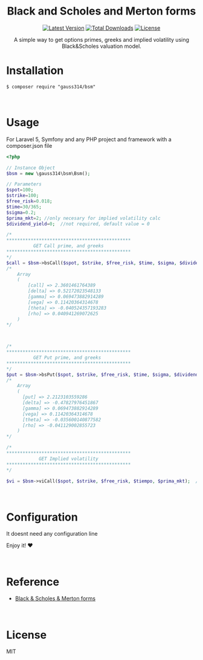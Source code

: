 <h1 align="center"> Black and Scholes and Merton forms</h1>
<p align="center">
<a href="https://packagist.org/packages/gauss314/bsm"><img src="https://poser.pugx.org/gauss314/bsm/v/stable.svg" alt="Latest Version"></a>
<a href="https://packagist.org/packages/overtrue/socialite"><img src="https://poser.pugx.org/gauss314/bsm/downloads" alt="Total Downloads"></a>
<a href="https://packagist.org/packages/overtrue/socialite"><img src="https://poser.pugx.org/overtrue/socialite/license" alt="License"></a>
</p>


<p align="center">A simple way to get options primes, greeks and implied volatility using Black&Scholes valuation model.</p>

# Installation

```shell
$ composer require "gauss314/bsm"
```
<br>

# Usage

For Laravel 5, Symfony and any PHP project and framework with a composer.json file


```php
<?php

// Instance Object
$bsm = new \gauss314\bsm\Bsm();

// Parameters
$spot=100;
$strike=100;
$free_risk=0.018;
$time=30/365;
$sigma=0.2;
$prima_mkt=2; //only necesary for implied volatility calc
$dividend_yield=0;  //not required, default value = 0

/*
**********************************************
          GET Call prime, and greeks
**********************************************
*/
$call = $bsm->bsCall($spot, $strike, $free_risk, $time, $sigma, $dividend_yield);
/*
    Array
    (
        [call] => 2.3601461764389
        [delta] => 0.52172023548133
        [gamma] => 0.069473882914289
        [vega] => 0.11420364314678
        [theta] => -0.040524357193283
        [rho] => 0.040941269072625
    )
*/



/*
**********************************************
          GET Put prime, and greeks
**********************************************
*/
$put = $bsm->bsPut($spot, $strike, $free_risk, $time, $sigma, $dividend_yield);
/*
    Array
    (
      [put] => 2.2123103559286
      [delta] => -0.47827976451867
      [gamma] => 0.069473882914289
      [vega] => 0.11420364314678
      [theta] => -0.035600140877582
      [rho] => -0.041129002855723
    )
*/

/*
**********************************************
            GET Implied volatility
**********************************************
*/

$vi = $bsm->viCall($spot, $strike, $free_risk, $tiempo, $prima_mkt);  // 16.84647

```

<br>

# Configuration

It doesnt need any configuration line


Enjoy it! :heart:  

<br>

# Reference

- [Black & Scholes & Merton forms](https://en.wikipedia.org/wiki/Black%E2%80%93Scholes_model)

<br>

# License

MIT
